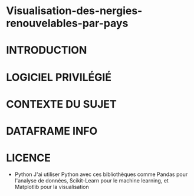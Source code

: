 # Visualisation-des-nergies-renouvelables-par-pays

# INTRODUCTION

# LOGICIEL PRIVILÉGIÉ

# CONTEXTE DU SUJET

# DATAFRAME INFO

# LICENCE
- Python
J'ai utiliser Python avec ces bibliothèques comme Pandas pour l'analyse de données, Scikit-Learn pour le machine learning, et Matplotlib pour la visualisation
